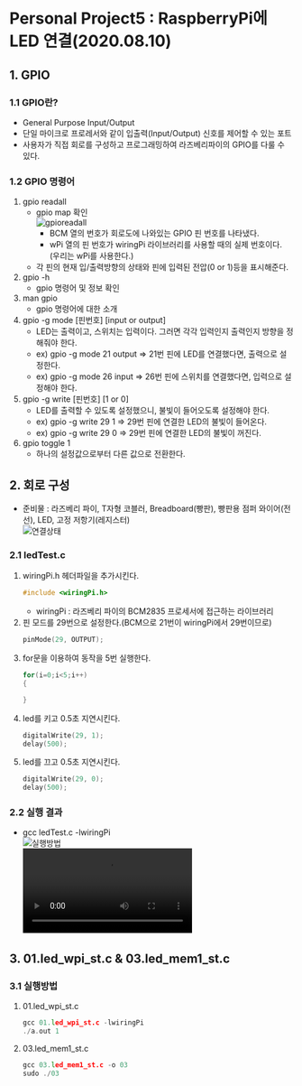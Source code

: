 # Personal Project5 : RaspberryPi에 LED 연결(2020.08.10)

## 1. GPIO

### 1.1 GPIO란?
* General Purpose Input/Output
* 단일 마이크로 프로레서와 같이 입출력(Input/Output) 신호를 제어할 수 있는 포트
* 사용자가 직접 회로를 구성하고 프로그래밍하여 라즈베리파이의 GPIO를 다룰 수 있다.

### 1.2 GPIO 명령어
1. gpio readall
   * gpio map 확인  
      ![gpioreadall](/uploads/3debd5de9da10778b41fcc8ded3cd65e/gpioreadall.PNG)  
      * BCM 열의 번호가 회로도에 나와있는 GPIO 핀 번호를 나타냈다.
      * wPi 열의 핀 번호가 wiringPi 라이브러리를 사용할 때의 실제 번호이다. (우리는 wPi를 사용한다.)
   * 각 핀의 현재 입/출력방향의 상태와 핀에 입력된 전압(0 or 1)등을 표시해준다.
2. gpio -h
   * gpio 명령어 및 정보 확인
3. man gpio
   * gpio 명령어에 대한 소개
4. gpio -g mode [핀번호] [input or output]
   * LED는 출력이고, 스위치는 입력이다. 그러면 각각 입력인지 출력인지 방향을 정해줘야 한다.
   * ex) gpio -g mode 21 output => 21번 핀에 LED를 연결했다면, 출력으로 설정한다.
   * ex) gpio -g mode 26 input => 26번 핀에 스위치를 연결했다면, 입력으로 설정해야 한다.
5. gpio -g write [핀번호] [1 or 0]
   * LED를 출력할 수 있도록 설정했으니, 불빛이 들어오도록 설정해야 한다.
   * ex) gpio -g write 29 1 => 29번 핀에 연결한 LED의 불빛이 들어온다.
   * ex) gpio -g write 29 0 => 29번 핀에 연결한 LED의 불빛이 꺼진다.
6. gpio toggle 1
   * 하나의 설정값으로부터 다른 값으로 전환한다.

## 2. 회로 구성 
* 준비물 : 라즈베리 파이, T자형 코블러, Breadboard(빵판), 빵판용 점퍼 와이어(전선), LED, 고정 저항기(레지스터)  
![연결상태](/uploads/99a8130d152cc09e8ea8bb14e08ac592/연결상태.jpg)

### 2.1 ledTest.c
1. wiringPi.h 헤더파일을 추가시킨다.
    ```C
    #include <wiringPi.h>
    ```
    * wiringPi : 라즈베리 파이의 BCM2835 프로세서에 접근하는 라이브러리
2. 핀 모드를 29번으로 설정한다.(BCM으로 21번이 wiringPi에서 29번이므로)
    ```C
    pinMode(29, OUTPUT);
    ```
3. for문을 이용하여 동작을 5번 실행한다.
   ```C
   for(i=0;i<5;i++)
   {

   }
   ```
4. led를 키고 0.5초 지연시킨다.
   ```C
   digitalWrite(29, 1);
   delay(500);
   ```
5. led를 끄고 0.5초 지연시킨다.
   ```C
   digitalWrite(29, 0);
   delay(500);
   ```

### 2.2 실행 결과
* gcc ledTest.c -lwiringPi  
  ![실행방법](/uploads/5b2f627378d14e2cabd312597155daa2/실행방법.PNG)  
  ![5번깜빡](/uploads/0343b31a2a20a4f52388483f47bf1ecc/5번깜빡.mp4)
  
## 3. 01.led_wpi_st.c & 03.led_mem1_st.c

### 3.1 실행방법
1. 01.led_wpi_st.c
   ```C
   gcc 01.led_wpi_st.c -lwiringPi
   ./a.out 1
   ```
2. 03.led_mem1_st.c
   ```C
   gcc 03.led_mem1_st.c -o 03
   sudo ./03
   ```